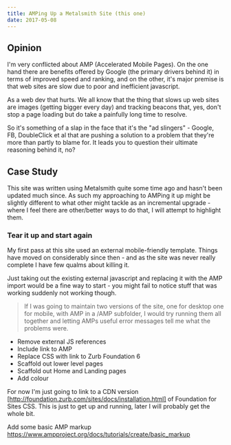 ```yaml
---
title: AMPing Up a Metalsmith Site (this one)
date: 2017-05-08
---
```


## Opinion

I'm very conflicted about AMP (Accelerated Mobile Pages).  On the one hand there are benefits offered by Google (the primary drivers behind it) in terms of improved speed and ranking, and on the other, it's major premise is that web sites are slow due to poor and inefficient javascript.

As a web dev that hurts.  We all know that the thing that slows up web sites are images (getting bigger every day) and tracking beacons that, yes, don't stop a page loading but do take a painfully long time to resolve.

So it's something of a slap in the face that it's the "ad slingers" - Google, FB, DoubleClick et al that are pushing a solution to a problem that they're more than partly to blame for. It leads you to question their ultimate reasoning behind it, no?

## Case Study

This site was written using Metalsmith quite some time ago and hasn't been updated much since. As such my approaching to AMPing it up might be slightly different to what other might tackle as an incremental upgrade - where I feel there are other/better ways to do that, I will attempt to highlight them.

### Tear it up and start again

My first pass at this site used an external mobile-friendly template.  Things have moved on considerably since then - and as the site was never really complete I have few qualms about killing it.

Just taking out the existing external javascript and replacing it with the AMP import would be a fine way to start - you might fail to notice stuff that was working suddenly not working though.

> If I was going to maintain two versions of the site, one for desktop one for mobile, with 
 AMP in a /AMP subfolder, I would try running them all together and letting AMPs useful error messages tell me what the problems were.

 * Remove external JS references
 * Include link to AMP
 * Replace CSS with link to Zurb Foundation 6
 * Scaffold out lower level pages
 * Scaffold out Home and Landing pages
 * Add colour

 For now I'm just going to link to a CDN version [http://foundation.zurb.com/sites/docs/installation.html] of Foundation for Sites CSS.  This is just to get up and running, later I will probably get the whole bit.

 
 Add some basic AMP markup https://www.ampproject.org/docs/tutorials/create/basic_markup